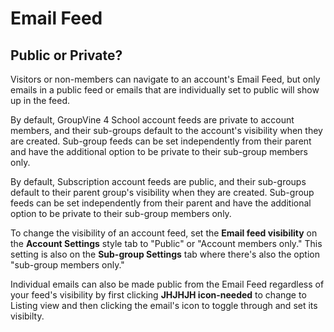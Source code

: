 # Email Feed

<span class="sub g4s">

<span id="gv-4feed-2feedvisibility"></span>
## Public or Private?

Visitors or non-members can navigate to an account's Email Feed,
but only emails in a public feed or emails that are individually set to
public will show up in the feed.

</span> <!-- sub g4s -->

<span class="g4s">

By default, GroupVine 4 School account feeds are private to account
members, and their sub-groups default to the account's visibility when
they are created.
Sub-group feeds can be set independently from their parent and have the
additional option to be private to their sub-group members only.

</span> <!-- g4s -->

<span class="sub">

By default, Subscription account feeds are public, and their sub-groups
default to their parent group's visibility when they are created. 
Sub-group feeds can be set independently from their parent and have
the additional option to be private to their sub-group members only.

</span> <!-- sub -->

To change the visibility of an account feed, set the **Email feed
visibility** on the **Account Settings** style tab to
"Public" or "Account members only."
This setting is also on the **Sub-group Settings** tab where
there's also the option "sub-group members only."

Individual emails can also be made public from the Email Feed
regardless of your feed's visibility by first clicking 
<span class="todo">
**JHJHJH icon-needed**
</span>
to change to Listing view and then clicking the email's icon
to toggle through and set its visibilty.
